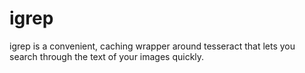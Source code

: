 # igrep
igrep is a convenient, caching wrapper around tesseract that lets you search through the text of your images quickly.
